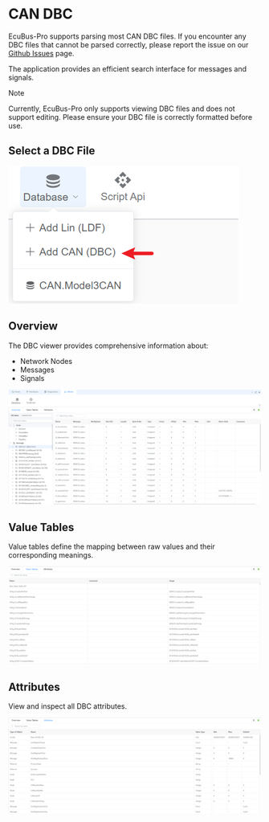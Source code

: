 # CAN DBC

EcuBus-Pro supports parsing most CAN DBC files. If you encounter any DBC files that cannot be parsed correctly, please report the issue on our [Github Issues](https://github.com/ecubus/EcuBus-Pro/issues) page.

The application provides an efficient search interface for messages and signals.

> [!NOTE]
> Currently, EcuBus-Pro only supports viewing DBC files and does not support editing. Please ensure your DBC file is correctly formatted before use.

## Select a DBC File

![alt text](image-18.png)

## Overview

The DBC viewer provides comprehensive information about:

- Network Nodes
- Messages
- Signals

![alt text](image-19.png)

## Value Tables

Value tables define the mapping between raw values and their corresponding meanings.

![alt text](image-20.png)

## Attributes

View and inspect all DBC attributes.

![alt text](image-21.png)
